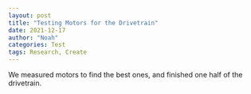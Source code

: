 ```yaml
---
layout: post
title: "Testing Motors for the Drivetrain"
date: 2021-12-17
author: "Noah"
categories: Test
tags: Research, Create
---
```

We measured motors to find the best ones, and finished one half of the drivetrain.
